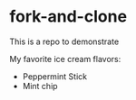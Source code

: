# fork-and-clone
This is a repo to demonstrate


My favorite ice cream flavors:
  - Peppermint Stick
  - Mint chip
